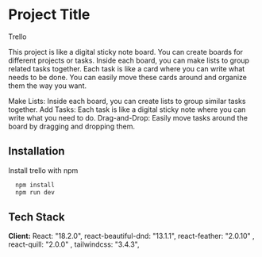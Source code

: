 # Project Title

Trello

This project is like a digital sticky note board. You can create boards for different projects or tasks. Inside each board, you can make lists to group related tasks together. Each task is like a card where you can write what needs to be done. You can easily move these cards around and organize them the way you want.

Make Lists: Inside each board, you can create lists to group similar tasks together.
Add Tasks: Each task is like a digital sticky note where you can write what you need to do.
Drag-and-Drop: Easily move tasks around the board by dragging and dropping them.

## Installation

Install trello with npm

```bash
  npm install
  npm run dev
```

## Tech Stack

**Client:**
React: "18.2.0",
react-beautiful-dnd: "13.1.1",
react-feather: "2.0.10" ,
react-quill: "2.0.0" ,
tailwindcss: "3.4.3",
